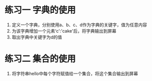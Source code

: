 # 练习一 字典的使用

1. 定义一个字典，分别使用a、b、c、d作为字典的关键字，值为任意内容
2. 为该字典增加一个元素‘c':'cake'后，将字典输出到屏幕 
3. 取出字典中关键字为d的值


# 练习二 集合的使用
1. 将字符串hello中每个字符赋值给一个集合，将这个集合输出到屏幕